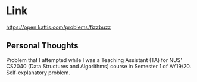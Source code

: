 # Link

https://open.kattis.com/problems/fizzbuzz

## Personal Thoughts

Problem that I attempted while I was a Teaching Assistant (TA) for NUS' CS2040 (Data Structures and Algorithms) course in Semester 1 of AY19/20. Self-explanatory problem.

